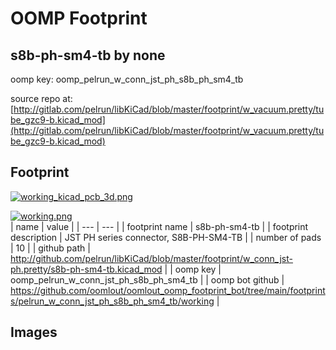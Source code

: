 # OOMP Footprint  
## s8b-ph-sm4-tb  by none  
  
oomp key: oomp_pelrun_w_conn_jst_ph_s8b_ph_sm4_tb  
  
source repo at: [http://gitlab.com/pelrun/libKiCad/blob/master/footprint/w_vacuum.pretty/tube_gzc9-b.kicad_mod](http://gitlab.com/pelrun/libKiCad/blob/master/footprint/w_vacuum.pretty/tube_gzc9-b.kicad_mod)  
## Footprint  
  
[![working_kicad_pcb_3d.png](working_kicad_pcb_3d_600.png)](working_kicad_pcb_3d.png)  
  
[![working.png](working_600.png)](working.png)  
| name | value | 
| --- | --- | 
| footprint name | s8b-ph-sm4-tb | 
| footprint description | JST PH series connector, S8B-PH-SM4-TB | 
| number of pads | 10 | 
| github path | http://github.com/pelrun/libKiCad/blob/master/footprint/w_conn_jst-ph.pretty/s8b-ph-sm4-tb.kicad_mod | 
| oomp key | oomp_pelrun_w_conn_jst_ph_s8b_ph_sm4_tb | 
| oomp bot github | https://github.com/oomlout/oomlout_oomp_footprint_bot/tree/main/footprints/pelrun_w_conn_jst_ph_s8b_ph_sm4_tb/working | 
## Images  
